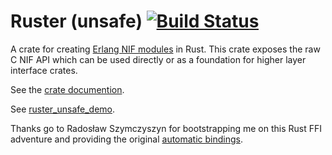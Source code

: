 # Ruster (unsafe) [![Build Status](https://travis-ci.org/goertzenator/ruster_unsafe.svg?branch=master)](https://travis-ci.org/goertzenator/ruster_unsafe)

A crate for creating [Erlang NIF modules](http://www.erlang.org/doc/man/erl_nif.html) in Rust.  This crate exposes the raw C NIF API which can be used directly or as a foundation for higher layer interface crates.

See the [crate documention](http://goertzenator.github.io/ruster_unsafe/ruster_unsafe/index.html).

See [ruster_unsafe_demo](https://github.com/goertzenator/ruster_unsafe_demo).

Thanks go to Radosław Szymczyszyn for bootstrapping me on this Rust FFI adventure and providing the original [automatic bindings](https://github.com/lavrin/erlang-rust-nif/blob/master/rust_src/src/c.rs).
